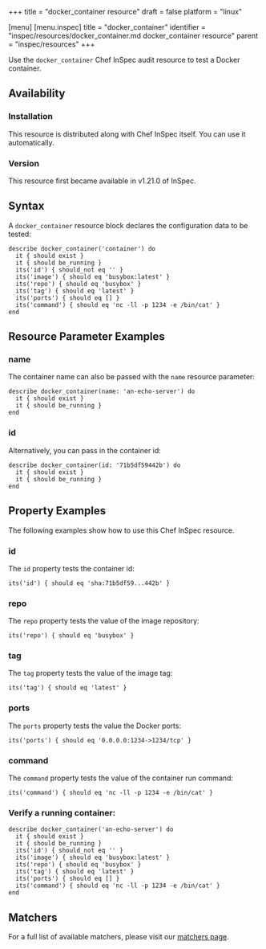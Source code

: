 +++
title = "docker_container resource"
draft = false
platform = "linux"

[menu]
  [menu.inspec]
    title = "docker_container"
    identifier = "inspec/resources/docker_container.md docker_container resource"
    parent = "inspec/resources"
+++


Use the `docker_container` Chef InSpec audit resource to test a Docker container.


## Availability

### Installation

This resource is distributed along with Chef InSpec itself. You can use it automatically.

### Version

This resource first became available in v1.21.0 of InSpec.

## Syntax

A `docker_container` resource block declares the configuration data to be tested:

    describe docker_container('container') do
      it { should exist }
      it { should be_running }
      its('id') { should_not eq '' }
      its('image') { should eq 'busybox:latest' }
      its('repo') { should eq 'busybox' }
      its('tag') { should eq 'latest' }
      its('ports') { should eq [] }
      its('command') { should eq 'nc -ll -p 1234 -e /bin/cat' }
    end


## Resource Parameter Examples

### name

The container name can also be passed with the `name` resource parameter:

    describe docker_container(name: 'an-echo-server') do
      it { should exist }
      it { should be_running }
    end

### id

Alternatively, you can pass in the container id:

    describe docker_container(id: '71b5df59442b') do
      it { should exist }
      it { should be_running }
    end


## Property Examples

The following examples show how to use this Chef InSpec resource.

### id

The `id` property tests the container id:

    its('id') { should eq 'sha:71b5df59...442b' }

### repo

The `repo` property tests the value of the image repository:

    its('repo') { should eq 'busybox' }

### tag

The `tag` property tests the value of the image tag:

    its('tag') { should eq 'latest' }

### ports

The `ports` property tests the value the Docker ports:

    its('ports') { should eq '0.0.0.0:1234->1234/tcp' }

### command

The `command` property tests the value of the container run command:

    its('command') { should eq 'nc -ll -p 1234 -e /bin/cat' }


### Verify a running container:

    describe docker_container('an-echo-server') do
      it { should exist }
      it { should be_running }
      its('id') { should_not eq '' }
      its('image') { should eq 'busybox:latest' }
      its('repo') { should eq 'busybox' }
      its('tag') { should eq 'latest' }
      its('ports') { should eq [] }
      its('command') { should eq 'nc -ll -p 1234 -e /bin/cat' }
    end


## Matchers

For a full list of available matchers, please visit our [matchers page](https://www.inspec.io/docs/reference/matchers/).
